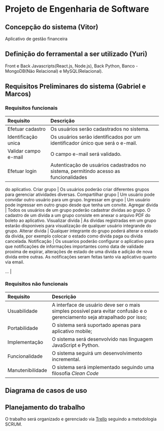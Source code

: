 # Projeto de Engenharia de Software
## Concepção do sistema (Vitor)
Aplicativo de gestão financeira
## Definição do ferramental a ser utilizado (Yuri)
Front e Back Javascripts(React.js, Node.js), Back Python, Banco - MongoDB(Não Relacional) e MySQL(Relacional).
## Requisitos Preliminares do sistema (Gabriel e Marcos)
### Requisitos funcionais
Requisito | Descrição
:--------- | :--------- 
Efetuar cadastro | Os usuários serão cadastrados no sistema.
Identificação unica | Os usuários serão identificados por um identificador único que será o e-mail.
Validar campo e-mail | O campo e-mail será validado. 
Efetuar login | Autenticação de usuários cadastrados no sistema, permitindo acesso as funcionalidades 
do aplicativo.
Criar grupo | Os usuários poderão criar diferentes grupos para gerenciar atividades diversas.
Compartilhar grupo | Um usuário pode convidar outro usuário para um grupo.
Ingressar em grupo | Um usuário pode ingressar em outro grupo desde que tenha um convite.
Agregar divida | Todos os usuários de um grupo poderão cadastrar dividas ao grupo. O cadastro de um divida a um grupo consiste em anexar o arquivo PDF do boleto ao aplicativo.
Visualizar divida | As dividas registradas em um grupo estarão disponiveis para visualização de qualquer usuário integrande do grupo.
Alterar divida | Qualquer integrante do grupo poderá alterar o estado da divida, por exemplo colocar o estado como divida paga ou divida cancelada.
Notificação | Os usuarios poderão configurar o aplicativo para que notificações de informações importantes como data de validade proxima de expirar, alterações de estado de uma divida e adição de nova divida entre outras. As notificações seram feitas tanto via aplicativo quanto via email.

... | 
### Requisitos não funcionais
Requisito | Descrição
:--------- | :--------- 
Usuabilidade | A interface de usuário deve ser o mais simples possível para evitar confusão e o gerenciamento seja atrapalhado por isso;
Portabilidade | O sistema será suportado apenas para aplicativo mobile;
Implementação | O sistema será desenvolvido nas linguagem JavaScript e Python.
Funcionalidade | O sistema seguirá um desenvolvimento incremental.
Manutenibilidade | O sistema será implementado seguindo uma filosofia _Clean Code_
## Diagrama de casos de uso
## Planejamento do trabalho
O trabalho será organizado e gerenciado via [Trello](https://trello.com/invite/b/ssYTa750/2ad819f23522e75f6278c0887b2574bf/engsof) seguindo a metodologia SCRUM.